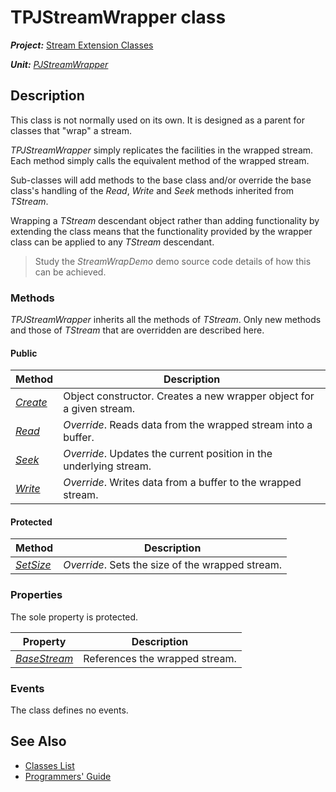 # TPJStreamWrapper class

***Project:*** [Stream Extension Classes](../API.md)

***Unit:*** [_PJStreamWrapper_](./PJStreamWrapper.md)

## Description

This class is not normally used on its own. It is designed as a parent for classes that "wrap" a stream.

_TPJStreamWrapper_ simply replicates the facilities in the wrapped stream. Each method simply calls the equivalent method of the wrapped stream.

Sub-classes will add methods to the base class and/or override the base class's handling of the _Read_, _Write_ and _Seek_ methods inherited from _TStream_.

Wrapping a _TStream_ descendant object rather than adding functionality by extending the class means that the functionality provided by the wrapper class can be applied to any _TStream_ descendant.

> Study the _StreamWrapDemo_ demo source code details of how this can be achieved.

### Methods

_TPJStreamWrapper_ inherits all the methods of _TStream_. Only new methods and those of _TStream_ that are overridden are described here.

#### Public

| Method | Description |
|--------|-------------|
| [_Create_](TPJStreamWrapper-Create.md) | Object constructor. Creates a new wrapper object for a given stream. |
| [_Read_](TPJStreamWrapper-Read.md) | _Override_. Reads data from the wrapped stream into a buffer. |
| [_Seek_](TPJStreamWrapper-Seek.md) | _Override_. Updates the current position in the underlying stream. |
| [_Write_](TPJStreamWrapper-Write.md) | _Override_. Writes data from a buffer to the wrapped stream. |

#### Protected

| Method | Description |
|--------|-------------|
| [_SetSize_](TPJStreamWrapper-SetSize.md) | _Override_. Sets the size of the wrapped stream. |

### Properties

The sole property is protected.

| Property | Description |
|----------|-------------|
| [_BaseStream_](TPJStreamWrapper-BaseStream.md) | References the wrapped stream. |

### Events

The class defines no events.

## See Also

* [Classes List](./Classes.md)
* [Programmers' Guide](../API.md)
